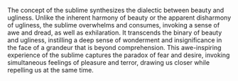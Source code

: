 
The concept of the sublime synthesizes the dialectic between beauty and ugliness. Unlike the inherent harmony of beauty or the apparent disharmony of ugliness, the sublime overwhelms and consumes, invoking a sense of awe and dread, as well as exhilaration. It transcends the binary of beauty and ugliness, instilling a deep sense of wonderment and insignificance in the face of a grandeur that is beyond comprehension. This awe-inspiring experience of the sublime captures the paradox of fear and desire, invoking simultaneous feelings of pleasure and terror, drawing us closer while repelling us at the same time.

